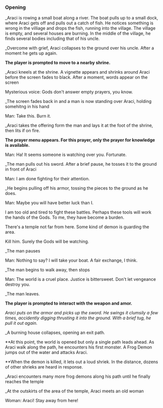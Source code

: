 ### Opening 
_Araci is rowing a small boat along a river. The boat pulls up to a small dock, where Araci gets off and pulls out a catch of fish. He notices something is wrong in the villiage and drops the fish, running into the village. The village is empty, and several houses are burning. In the middle of the village, he finds several bodies including that of his uncle.

_Overcome with grief, Araci collapses to the ground over his uncle. After a moment he gets up again. 

**The player is prompted to move to a nearby shrine.**

_Araci kneels at the shrine. A vignette appears and shrinks around Araci before the screen fades to black. After a moment, words appear on the screen

Mysterious voice: Gods don't answer empty prayers, you know.

_The screen fades back in and a man is now standing over Araci, holding somehitng in his hand

Man: Take this. Burn it. 

_Araci takes the offering form the man and lays it at the foot of the shrine, then lits if on fire.

**The prayer menu appears. For this prayer, only the prayer for knowledge is available.**

Man: Ha! It seems someone is watching over you. Fortunate.

_The man pulls out his sword. After a brief pause, he tosses it to the ground in front of Araci

Man: I am done fighting for their attention. 

_He begins pulling off his armor, tossing the pieces to the ground as he does.

Man: Maybe you will have better luck than I.

I am too old and tired to fight these battles. Perhaps these tools will work the hands of the Gods. To me, they have become a burden.

There's a temple not far from here. Some kind of demon is guarding the area. 

Kill him. Surely the Gods will be watching.

_The man pauses

Man: Nothing to say? I will take your boat. A fair exchange, I think.

_The man begins to walk away, then stops

Man: The world is a cruel place. Justice is bittersweet. Don't let vengeance destroy you.

_The man leaves.

**The player is prompted to interact with the weapon and amor.**

_Araci puts on the armor and picks up the sword. He swings it clumsily a few times, accidently digging thrusting it into the ground. With a brief tug, he pull it out again._

_A burning house collapses, opening an exit path.

**At this point, the world is opened but only a single path leads ahead. As Araci walk along the path, he encounters his first monster. A Frog Demon jumps out of the water and attacks Araci. 

**When the demon is killed, it lets out a loud shriek. In the distance, dozens of other shrieks are heard in response.

_Araci encounters many more frog demons along his path until he finally reaches the temple 

_At the outskirts of the area of the temple, Araci meets an old woman

Woman: Araci! Stay away from here!

